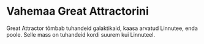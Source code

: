 # Vahemaa Great Attractorini

Great Attractor tõmbab tuhandeid galaktikaid, kaasa arvatud Linnutee, enda
poole. Selle mass on tuhandeid kordi suurem kui Linnuteel.
